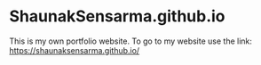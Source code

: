 # ShaunakSensarma.github.io
 
This is my own portfolio website. To go to my website use the link:
https://shaunaksensarma.github.io/
